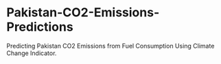 # Pakistan-CO2-Emissions-Predictions
Predicting Pakistan CO2 Emissions from Fuel Consumption Using Climate Change Indicator.
